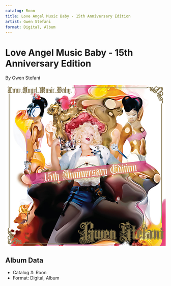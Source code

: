 ```yaml
---
catalog: Roon
title: Love Angel Music Baby - 15th Anniversary Edition
artist: Gwen Stefani
format: Digital, Album
---
```


# Love Angel Music Baby - 15th Anniversary Edition

By Gwen Stefani

![](../../assets/albumcovers/Gwen_Stefani-Love_Angel_Music_Baby_-_15th_Anniversary_Edition.png)

## Album Data

- Catalog #: Roon
- Format: Digital, Album

